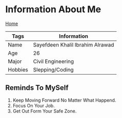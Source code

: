 # Information About Me

[Home](https://sayefdeen.github.io/reading-notes/home)

| Tags        | Information |
| ----------- | ----------- |
| Name        | Sayefdeen Khalil Ibrahim Alrawad |
| Age         | 26        |
| Major       | Civil Engineering  |
| Hobbies     | Slepping/Coding        |

## Reminds To MySelf

1. Keep Moving Forward No Matter What Happend.
2. Focus On Your Job.
3. Get Out Form Your Safe Zone.
